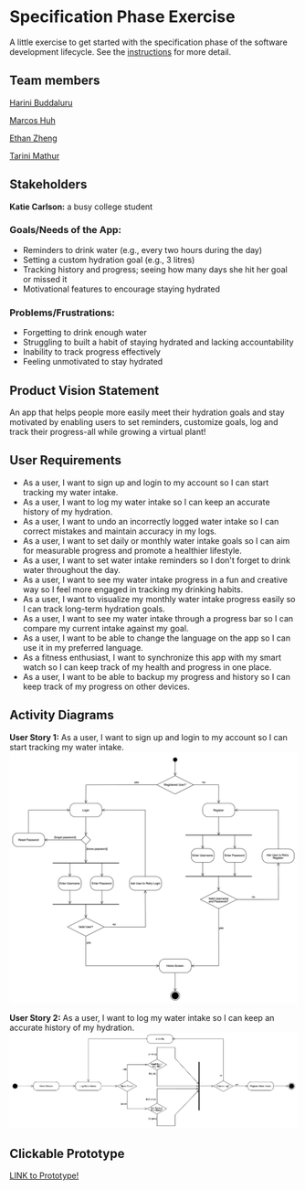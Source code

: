 # Specification Phase Exercise

A little exercise to get started with the specification phase of the software development lifecycle. See the [instructions](instructions.md) for more detail.

## Team members

[Harini Buddaluru](https://github.com/peanutoil)

[Marcos Huh](https://github.com/mh6355)

[Ethan Zheng](https://github.com/ez2146)

[Tarini Mathur](https://github.com/tmathur2005)

## Stakeholders

**Katie Carlson:** a busy college student

### Goals/Needs of the App:

- Reminders to drink water (e.g., every two hours during the day)
- Setting a custom hydration goal (e.g., 3 litres)
- Tracking history and progress; seeing how many days she hit her goal or missed it
- Motivational features to encourage staying hydrated

### Problems/Frustrations:

- Forgetting to drink enough water
- Struggling to built a habit of staying hydrated and lacking accountability
- Inability to track progress effectively
- Feeling unmotivated to stay hydrated

## Product Vision Statement

An app that helps people more easily meet their hydration goals and stay motivated by enabling users to set reminders, customize goals, log and track their progress-all while growing a virtual plant!

## User Requirements

- As a user, I want to sign up and login to my account so I can start tracking my water intake.
- As a user, I want to log my water intake so I can keep an accurate history of my hydration.
- As a user, I want to undo an incorrectly logged water intake so I can correct mistakes and maintain accuracy in my logs.
- As a user, I want to set daily or monthly water intake goals so I can aim for measurable progress and promote a healthier lifestyle.
- As a user, I want to set water intake reminders so I don't forget to drink water throughout the day.
- As a user, I want to see my water intake progress in a fun and creative way so I feel more engaged in tracking my drinking habits.
- As a user, I want to visualize my monthly water intake progress easily so I can track long-term hydration goals.
- As a user, I want to see my water intake through a progress bar so I can compare my current intake against my goal.
- As a user, I want to be able to change the language on the app so I can use it in my preferred language.
- As a fitness enthusiast, I want to synchronize this app with my smart watch so I can keep track of my health and progress in one place.
- As a user, I want to be able to backup my progress and history so I can keep track of my progress on other devices.

## Activity Diagrams

**User Story 1:**
As a user, I want to sign up and login to my account so I can start tracking my water intake.
![Login/Register UML Activity Diagram](/UML_diagrams/uml1_login_register.png)

**User Story 2:**
As a user, I want to log my water intake so I can keep an accurate history of my hydration.
![Log Water Intake UML Activity Diagram](/UML_diagrams/uml2_water_intake.png)

## Clickable Prototype

[LINK to Prototype!](https://www.figma.com/proto/2nDZyKj4CPKp4AS4j42SoQ/proj1---Sip-%26-Sprout?node-id=0-1&t=xPOg0GwAL4tzdbAH-1)
